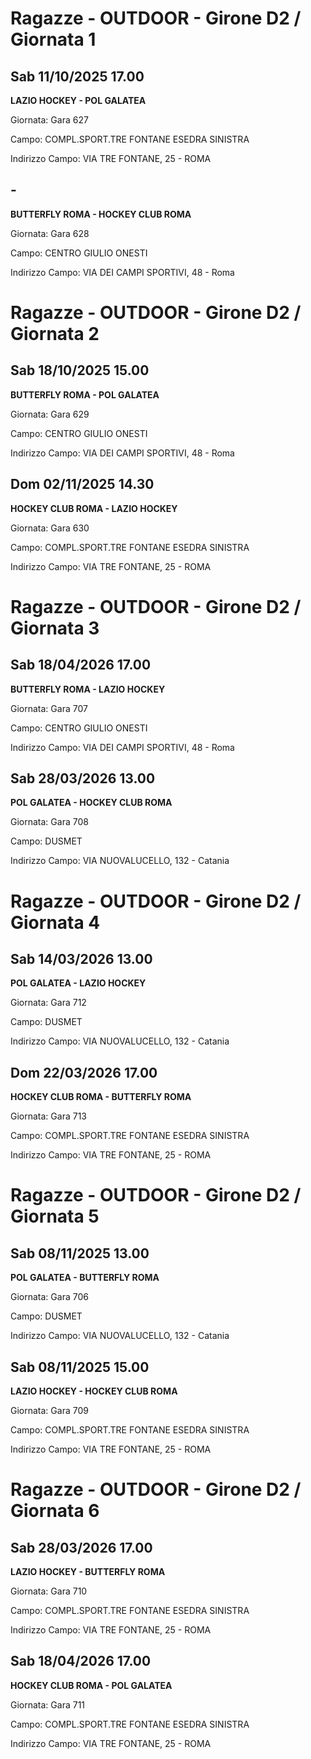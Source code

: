 # Ragazze - OUTDOOR  - Girone D2 / Giornata 1
## Sab 11/10/2025 17.00

<strong>LAZIO HOCKEY - POL GALATEA</strong>

Giornata: Gara 627

Campo: COMPL.SPORT.TRE FONTANE ESEDRA SINISTRA 

Indirizzo Campo:  VIA TRE FONTANE, 25 - ROMA



## -

<strong>BUTTERFLY ROMA - HOCKEY CLUB ROMA</strong>

Giornata: Gara 628

Campo: CENTRO GIULIO ONESTI 

Indirizzo Campo:  VIA DEI CAMPI SPORTIVI, 48 - Roma


# Ragazze - OUTDOOR  - Girone D2 / Giornata 2
## Sab 18/10/2025 15.00

<strong>BUTTERFLY ROMA - POL GALATEA</strong>

Giornata: Gara 629

Campo: CENTRO GIULIO ONESTI 

Indirizzo Campo:  VIA DEI CAMPI SPORTIVI, 48 - Roma



## Dom 02/11/2025 14.30

<strong>HOCKEY CLUB ROMA - LAZIO HOCKEY</strong>

Giornata: Gara 630

Campo: COMPL.SPORT.TRE FONTANE ESEDRA SINISTRA 

Indirizzo Campo:  VIA TRE FONTANE, 25 - ROMA


# Ragazze - OUTDOOR  - Girone D2 / Giornata 3
## Sab 18/04/2026 17.00

<strong>BUTTERFLY ROMA - LAZIO HOCKEY</strong>

Giornata: Gara 707

Campo: CENTRO GIULIO ONESTI 

Indirizzo Campo:  VIA DEI CAMPI SPORTIVI, 48 - Roma



## Sab 28/03/2026 13.00

<strong>POL GALATEA - HOCKEY CLUB ROMA</strong>

Giornata: Gara 708

Campo: DUSMET 

Indirizzo Campo:  VIA NUOVALUCELLO, 132 - Catania


# Ragazze - OUTDOOR  - Girone D2 / Giornata 4
## Sab 14/03/2026 13.00

<strong>POL GALATEA - LAZIO HOCKEY</strong>

Giornata: Gara 712

Campo: DUSMET 

Indirizzo Campo:  VIA NUOVALUCELLO, 132 - Catania



## Dom 22/03/2026 17.00

<strong>HOCKEY CLUB ROMA - BUTTERFLY ROMA</strong>

Giornata: Gara 713

Campo: COMPL.SPORT.TRE FONTANE ESEDRA SINISTRA 

Indirizzo Campo:  VIA TRE FONTANE, 25 - ROMA


# Ragazze - OUTDOOR  - Girone D2 / Giornata 5
## Sab 08/11/2025 13.00

<strong>POL GALATEA - BUTTERFLY ROMA</strong>

Giornata: Gara 706

Campo: DUSMET 

Indirizzo Campo:  VIA NUOVALUCELLO, 132 - Catania



## Sab 08/11/2025 15.00

<strong>LAZIO HOCKEY - HOCKEY CLUB ROMA</strong>

Giornata: Gara 709

Campo: COMPL.SPORT.TRE FONTANE ESEDRA SINISTRA 

Indirizzo Campo:  VIA TRE FONTANE, 25 - ROMA


# Ragazze - OUTDOOR  - Girone D2 / Giornata 6
## Sab 28/03/2026 17.00

<strong>LAZIO HOCKEY - BUTTERFLY ROMA</strong>

Giornata: Gara 710

Campo: COMPL.SPORT.TRE FONTANE ESEDRA SINISTRA 

Indirizzo Campo:  VIA TRE FONTANE, 25 - ROMA



## Sab 18/04/2026 17.00

<strong>HOCKEY CLUB ROMA - POL GALATEA</strong>

Giornata: Gara 711

Campo: COMPL.SPORT.TRE FONTANE ESEDRA SINISTRA 

Indirizzo Campo:  VIA TRE FONTANE, 25 - ROMA


